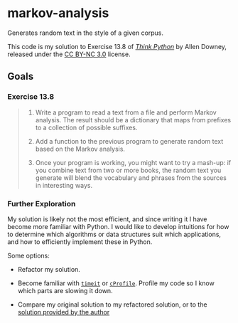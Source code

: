 # markov-analysis
Generates random text in the style of a given corpus.

This code is my solution to Exercise 13.8 of [*Think Python*](https://greenteapress.com/wp/think-python-2e/) 
by Allen Downey, released under the [CC BY-NC 3.0](https://creativecommons.org/licenses/by-nc/3.0/) license.

## Goals

### Exercise 13.8

> 1. Write a program to read a text from a file and perform Markov analysis. The 
>    result should be a dictionary that maps from prefixes to a collection of 
>    possible suffixes.
>   
> 2. Add a function to the previous program to generate random text based on the 
>    Markov analysis.
>
> 3. Once your program is working, you might want to try a mash-up: if you 
>    combine text from two or more books, the random text you generate will blend
>    the vocabulary and phrases from the sources in interesting ways.

### Further Exploration

My solution is likely not the most efficient, and since writing it I have become more familiar with Python.
I would like to develop intuitions for how to determine which algorithms or data structures suit which applications,
and how to efficiently implement these in Python.

Some options:

- Refactor my solution.

- Become familiar with [`timeit`](https://docs.python.org/3/library/timeit.html) 
  or [`cProfile`](https://docs.python.org/3/library/profile.html). Profile my
  code so I know which parts are slowing it down.
  
- Compare my original solution to my refactored solution, or to the 
  [solution provided by the author](http://thinkpython2.com/code/markov.py)
